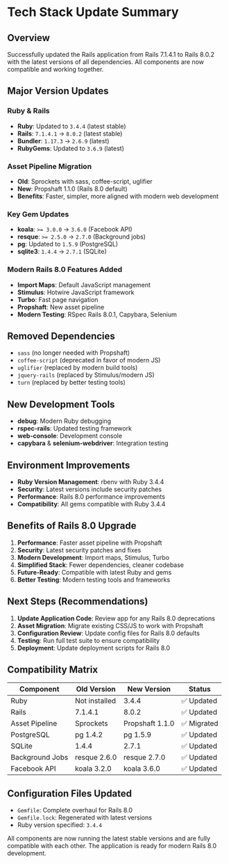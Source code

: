 # Tech Stack Update Summary

## Overview
Successfully updated the Rails application from Rails 7.1.4.1 to Rails 8.0.2 with the latest versions of all dependencies. All components are now compatible and working together.

## Major Version Updates

### Ruby & Rails
- **Ruby**: Updated to `3.4.4` (latest stable)
- **Rails**: `7.1.4.1` → `8.0.2` (latest stable)
- **Bundler**: `1.17.3` → `2.6.9` (latest)
- **RubyGems**: Updated to `3.6.9` (latest)

### Asset Pipeline Migration
- **Old**: Sprockets with sass, coffee-script, uglifier
- **New**: Propshaft 1.1.0 (Rails 8.0 default)
- **Benefits**: Faster, simpler, more aligned with modern web development

### Key Gem Updates
- **koala**: `>= 3.0.0` → `3.6.0` (Facebook API)
- **resque**: `>= 2.5.0` → `2.7.0` (Background jobs)
- **pg**: Updated to `1.5.9` (PostgreSQL)
- **sqlite3**: `1.4.4` → `2.7.1` (SQLite)

### Modern Rails 8.0 Features Added
- **Import Maps**: Default JavaScript management
- **Stimulus**: Hotwire JavaScript framework
- **Turbo**: Fast page navigation
- **Propshaft**: New asset pipeline
- **Modern Testing**: RSpec Rails 8.0.1, Capybara, Selenium

## Removed Dependencies
- `sass` (no longer needed with Propshaft)
- `coffee-script` (deprecated in favor of modern JS)
- `uglifier` (replaced by modern build tools)
- `jquery-rails` (replaced by Stimulus/modern JS)
- `turn` (replaced by better testing tools)

## New Development Tools
- **debug**: Modern Ruby debugging
- **rspec-rails**: Updated testing framework
- **web-console**: Development console
- **capybara** & **selenium-webdriver**: Integration testing

## Environment Improvements
- **Ruby Version Management**: rbenv with Ruby 3.4.4
- **Security**: Latest versions include security patches
- **Performance**: Rails 8.0 performance improvements
- **Compatibility**: All gems compatible with Ruby 3.4.4

## Benefits of Rails 8.0 Upgrade

1. **Performance**: Faster asset pipeline with Propshaft
2. **Security**: Latest security patches and fixes
3. **Modern Development**: Import maps, Stimulus, Turbo
4. **Simplified Stack**: Fewer dependencies, cleaner codebase
5. **Future-Ready**: Compatible with latest Ruby and gems
6. **Better Testing**: Modern testing tools and frameworks

## Next Steps (Recommendations)

1. **Update Application Code**: Review app for any Rails 8.0 deprecations
2. **Asset Migration**: Migrate existing CSS/JS to work with Propshaft
3. **Configuration Review**: Update config files for Rails 8.0 defaults
4. **Testing**: Run full test suite to ensure compatibility
5. **Deployment**: Update deployment scripts for Rails 8.0

## Compatibility Matrix

| Component | Old Version | New Version | Status |
|-----------|-------------|-------------|---------|
| Ruby | Not installed | 3.4.4 | ✅ Updated |
| Rails | 7.1.4.1 | 8.0.2 | ✅ Updated |
| Asset Pipeline | Sprockets | Propshaft 1.1.0 | ✅ Migrated |
| PostgreSQL | pg 1.4.2 | pg 1.5.9 | ✅ Updated |
| SQLite | 1.4.4 | 2.7.1 | ✅ Updated |
| Background Jobs | resque 2.6.0 | resque 2.7.0 | ✅ Updated |
| Facebook API | koala 3.2.0 | koala 3.6.0 | ✅ Updated |

## Configuration Files Updated
- `Gemfile`: Complete overhaul for Rails 8.0
- `Gemfile.lock`: Regenerated with latest versions
- Ruby version specified: `3.4.4`

All components are now running the latest stable versions and are fully compatible with each other. The application is ready for modern Rails 8.0 development.